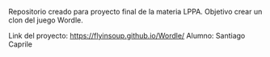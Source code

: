 Repositorio creado para proyecto final de la materia LPPA.
Objetivo crear un clon del juego Wordle.


Link del proyecto: https://flyinsoup.github.io/Wordle/
Alumno: Santiago Caprile
